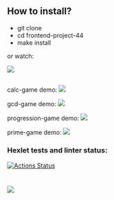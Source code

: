 ## How to install?

- git clone
- cd frontend-project-44
- make install

or watch:

<a href="https://asciinema.org/a/cRMyoGUYO8gDS2kOiQwjOVW5J" target="_blank"><img src="https://asciinema.org/a/cRMyoGUYO8gDS2kOiQwjOVW5J.svg" /></a>

##

calc-game demo:
<a href="https://asciinema.org/a/45YpiAr3Xllo00oupex7SVwhz" target="_blank"><img src="https://asciinema.org/a/45YpiAr3Xllo00oupex7SVwhz.svg" /></a>

gcd-game demo:
<a href="https://asciinema.org/a/KvPOqfxnAuYdiPW7WK0bvpM5w" target="_blank"><img src="https://asciinema.org/a/KvPOqfxnAuYdiPW7WK0bvpM5w.svg" /></a>

progression-game demo:
<a href="https://asciinema.org/a/ajpHwFPUo55GoBC5GMucJByf8" target="_blank"><img src="https://asciinema.org/a/ajpHwFPUo55GoBC5GMucJByf8.svg" /></a>

prime-game demo:
<a href="https://asciinema.org/a/ZiEzjO7jV0xjj05Bl2pNaVfq0" target="_blank"><img src="https://asciinema.org/a/ZiEzjO7jV0xjj05Bl2pNaVfq0.svg" /></a>

### Hexlet tests and linter status:

[![Actions Status](https://github.com/cloudfiy/frontend-project-44/actions/workflows/hexlet-check.yml/badge.svg)](https://github.com/cloudfiy/frontend-project-44/actions)

# <a href="https://codeclimate.com/github/cloudfiy/frontend-project-44/maintainability"><img src="https://api.codeclimate.com/v1/badges/3051056963ea9b6e7bda/maintainability" /></a>
